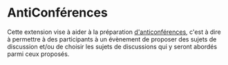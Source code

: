 # AntiConférences

Cette extension vise à aider à la préparation [d'anticonférences](https://en.wikipedia.org/wiki/Unconference), c'est à dire à permettre à des participants à un évènement de proposer des sujets de discussion et/ou de choisir les sujets de discussions qui y seront abordés parmi ceux proposés.